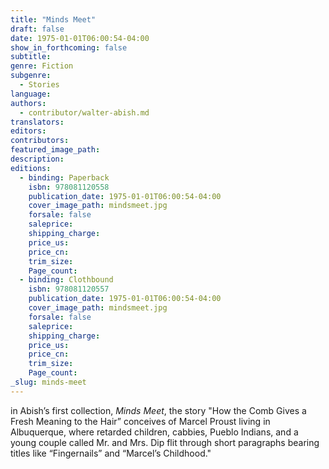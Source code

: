 ```yaml
---
title: "Minds Meet"
draft: false
date: 1975-01-01T06:00:54-04:00
show_in_forthcoming: false
subtitle:
genre: Fiction
subgenre:
  - Stories
language:
authors:
  - contributor/walter-abish.md
translators:
editors:
contributors:
featured_image_path:
description:
editions:
  - binding: Paperback
    isbn: 978081120558
    publication_date: 1975-01-01T06:00:54-04:00
    cover_image_path: mindsmeet.jpg
    forsale: false
    saleprice:
    shipping_charge:
    price_us:
    price_cn:
    trim_size:
    Page_count:
  - binding: Clothbound
    isbn: 978081120557
    publication_date: 1975-01-01T06:00:54-04:00
    cover_image_path: mindsmeet.jpg
    forsale: false
    saleprice:
    shipping_charge:
    price_us:
    price_cn:
    trim_size:
    Page_count:
_slug: minds-meet
---
```


in Abish’s first collection, _Minds Meet_, the story "How the Comb Gives a Fresh Meaning to the Hair” conceives of Marcel Proust living in Albuquerque, where retarded children, cabbies, Pueblo Indians, and a young couple called Mr. and Mrs. Dip flit through short paragraphs bearing titles like “Fingernails” and “Marcel’s Childhood."

